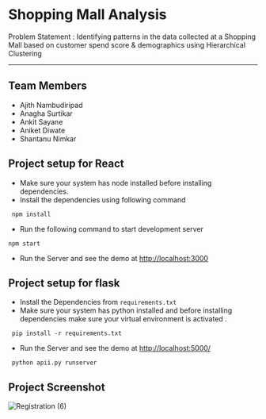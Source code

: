 # Shopping Mall Analysis

Problem Statement : Identifying patterns in the data collected at a Shopping Mall based on customer spend score & demographics using Hierarchical Clustering

<hr>

## Team Members

- Ajith Nambudiripad
- Anagha Surtikar
- Ankit Sayane
- Aniket Diwate
- Shantanu Nimkar

## Project setup for React

- Make sure your system has node installed before installing dependencies.
- Install the dependencies using following command

```
 npm install
```

- Run the following command to start development server

```
npm start
```

- Run the Server and see the demo at [http://localhost:3000](http://localhost:3000)

## Project setup for flask

- Install the Dependencies from `requirements.txt`
- Make sure your system has python installed and before installing dependencies make sure your virtual environment is activated .

```
 pip install -r requirements.txt
```

- Run the Server and see the demo at [http://localhost:5000/](http://localhost:5000/)

```
 python apii.py runserver
```

## Project Screenshot

![Registration (6)](https://github.com/aniketdiwate22/Lovelace/assets/131389916/6f749186-c25b-49c5-9935-49788aeecd50)
